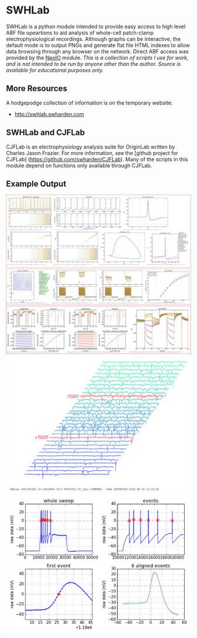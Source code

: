 # SWHLab
SWHLab is a python module intended to provide easy access to high level ABF file opeartions to aid analysis of whole-cell patch-clamp electrophysiological recordings. Although graphs can be interactive, the default mode is to output PNGs and generate flat file HTML indexes to allow data browsing through any browser on the network. Direct ABF access was provided by the  [NeoIO](https://pythonhosted.org/neo/io.html) module. _This is a collection of scripts I use for work, and is not intended to be run by anyone other than the author. Source is available for educational purposes only._

## More Resources
A hodgepodge collection of information is on the temporary website:
* http://swhlab.swharden.com

## SWHLab and CJFLab
CJFLab is an electrophysiology analysis suite for OriginLab written by Charles Jason Frazier. For more information, see the [github project for CJFLab] (https://github.com/swharden/CJFLab). Many of the scripts in this module depend on functions only available through CJFLab.

## Example Output
![screenshot](screenshots/screenshot1.jpg)
![screenshot](screenshots/screenshot2.jpg)
![screenshot](screenshots/screenshot3.jpg)
![screenshot](screenshots/screenshot4.png)
![screenshot](screenshots/screenshot5.png)
